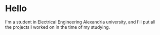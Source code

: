# Hello
I'm a student in Electrical Engineering Alexandria university, and I'll put all the projects I worked on in the time of my studying.

